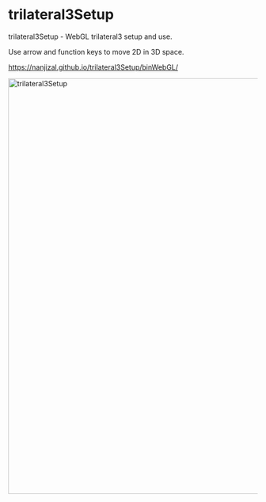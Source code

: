 # trilateral3Setup
trilateral3Setup - WebGL trilateral3 setup and use.

Use arrow and function keys to move 2D in 3D space.  

https://nanjizal.github.io/trilateral3Setup/binWebGL/

<img width="840" alt="trilateral3Setup" src="https://user-images.githubusercontent.com/20134338/72229420-5d09fb80-35a6-11ea-97c0-2817a3b841b2.png">
